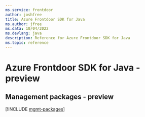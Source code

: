 ```yaml
---
ms.service: frontdoor
author: joshfree
title: Azure Frontdoor SDK for Java
ms.author: jfree
ms.data: 10/04/2022
ms.devlang: java
description: Reference for Azure Frontdoor SDK for Java
ms.topic: reference
---
```

# Azure Frontdoor SDK for Java - preview

## Management packages - preview
[!INCLUDE [mgmt-packages](frontdoor-mgmt-index.md)]